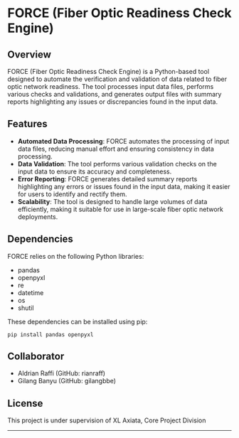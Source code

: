 # FORCE (Fiber Optic Readiness Check Engine)

## Overview
FORCE (Fiber Optic Readiness Check Engine) is a Python-based tool designed to automate the verification and validation of data related to fiber optic network readiness. The tool processes input data files, performs various checks and validations, and generates output files with summary reports highlighting any issues or discrepancies found in the input data.

## Features
- **Automated Data Processing**: FORCE automates the processing of input data files, reducing manual effort and ensuring consistency in data processing.
- **Data Validation**: The tool performs various validation checks on the input data to ensure its accuracy and completeness.
- **Error Reporting**: FORCE generates detailed summary reports highlighting any errors or issues found in the input data, making it easier for users to identify and rectify them.
- **Scalability**: The tool is designed to handle large volumes of data efficiently, making it suitable for use in large-scale fiber optic network deployments.

## Dependencies
FORCE relies on the following Python libraries:
- pandas
- openpyxl
- re
- datetime
- os
- shutil

These dependencies can be installed using pip:

```
pip install pandas openpyxl
```

## Collaborator
- Aldrian Raffi (GitHub: rianraff)
- Gilang Banyu (GitHub: gilangbbe)

## License
This project is under supervision of XL Axiata, Core Project Division

---